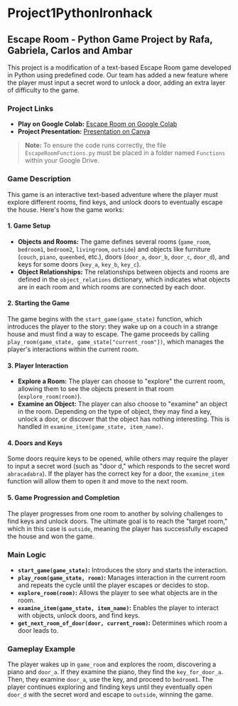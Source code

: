 # Project1PythonIronhack

## Escape Room - Python Game Project by Rafa, Gabriela, Carlos and Ambar

This project is a modification of a text-based Escape Room game developed in Python using predefined code. Our team has added a new feature where the player must input a secret word to unlock a door, adding an extra layer of difficulty to the game.

### Project Links

- **Play on Google Colab:** [Escape Room on Google Colab](https://colab.research.google.com/drive/1ep_6fBqWUJqg92pGSyuYahG9IYR2gLSr?authuser=0#scrollTo=xYWfAtnqcjdE)
- **Project Presentation:** [Presentation on Canva](https://www.canva.com/design/DAGPJmmBt9A/EuDg0ztt-LqI1dTdPGCJSw/view?utm_content=DAGPJmmBt9A&utm_campaign=designshare&utm_medium=link&utm_source=editor)

> **Note:** To ensure the code runs correctly, the file `EscapeRoomFunctions.py` must be placed in a folder named `Functions` within your Google Drive.

### Game Description

This game is an interactive text-based adventure where the player must explore different rooms, find keys, and unlock doors to eventually escape the house. Here's how the game works:

#### 1. **Game Setup**

- **Objects and Rooms:** The game defines several rooms (`game_room`, `bedroom1`, `bedroom2`, `livingroom`, `outside`) and objects like furniture (`couch`, `piano`, `queenbed`, etc.), doors (`door_a`, `door_b`, `door_c`, `door_d`), and keys for some doors (`key_a`, `key_b`, `key_c`).
- **Object Relationships:** The relationships between objects and rooms are defined in the `object_relations` dictionary, which indicates what objects are in each room and which rooms are connected by each door.

#### 2. **Starting the Game**

The game begins with the `start_game(game_state)` function, which introduces the player to the story: they wake up on a couch in a strange house and must find a way to escape. The game proceeds by calling `play_room(game_state, game_state["current_room"])`, which manages the player's interactions within the current room.

#### 3. **Player Interaction**

- **Explore a Room:** The player can choose to "explore" the current room, allowing them to see the objects present in that room (`explore_room(room)`).
- **Examine an Object:** The player can also choose to "examine" an object in the room. Depending on the type of object, they may find a key, unlock a door, or discover that the object has nothing interesting. This is handled in `examine_item(game_state, item_name)`.

#### 4. **Doors and Keys**

Some doors require keys to be opened, while others may require the player to input a secret word (such as "door d," which responds to the secret word `abracadabra`). If the player has the correct key for a door, the `examine_item` function will allow them to open it and move to the next room.

#### 5. **Game Progression and Completion**

The player progresses from one room to another by solving challenges to find keys and unlock doors. The ultimate goal is to reach the "target room," which in this case is `outside`, meaning the player has successfully escaped the house and won the game.

### Main Logic

- **`start_game(game_state)`:** Introduces the story and starts the interaction.
- **`play_room(game_state, room)`:** Manages interaction in the current room and repeats the cycle until the player escapes or decides to stop.
- **`explore_room(room)`:** Allows the player to see what objects are in the room.
- **`examine_item(game_state, item_name)`:** Enables the player to interact with objects, unlock doors, and find keys.
- **`get_next_room_of_door(door, current_room)`:** Determines which room a door leads to.

### Gameplay Example

The player wakes up in `game_room` and explores the room, discovering a piano and `door_a`. If they examine the piano, they find the `key_for_door_a`. Then, they examine `door_a`, use the key, and proceed to `bedroom1`. The player continues exploring and finding keys until they eventually open `door_d` with the secret word and escape to `outside`, winning the game.




